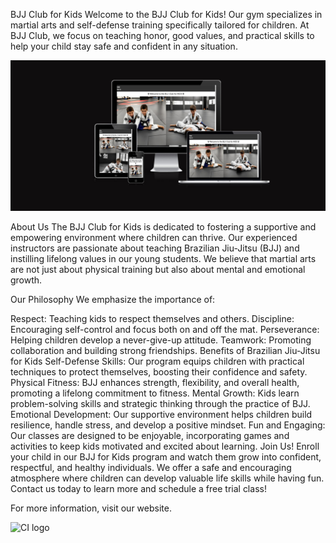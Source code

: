 BJJ Club for Kids
Welcome to the BJJ Club for Kids! Our gym specializes in martial arts and self-defense training specifically tailored for children. At BJJ Club, we focus on teaching honor, good values, and practical skills to help your child stay safe and confident in any situation.

![Webpage](/assets/images/Screenshot-am-i-responsive.jpg)

About Us
The BJJ Club for Kids is dedicated to fostering a supportive and empowering environment where children can thrive. Our experienced instructors are passionate about teaching Brazilian Jiu-Jitsu (BJJ) and instilling lifelong values in our young students. We believe that martial arts are not just about physical training but also about mental and emotional growth.

Our Philosophy
We emphasize the importance of:

Respect: Teaching kids to respect themselves and others.
Discipline: Encouraging self-control and focus both on and off the mat.
Perseverance: Helping children develop a never-give-up attitude.
Teamwork: Promoting collaboration and building strong friendships.
Benefits of Brazilian Jiu-Jitsu for Kids
Self-Defense Skills: Our program equips children with practical techniques to protect themselves, boosting their confidence and safety.
Physical Fitness: BJJ enhances strength, flexibility, and overall health, promoting a lifelong commitment to fitness.
Mental Growth: Kids learn problem-solving skills and strategic thinking through the practice of BJJ.
Emotional Development: Our supportive environment helps children build resilience, handle stress, and develop a positive mindset.
Fun and Engaging: Our classes are designed to be enjoyable, incorporating games and activities to keep kids motivated and excited about learning.
Join Us!
Enroll your child in our BJJ for Kids program and watch them grow into confident, respectful, and healthy individuals. We offer a safe and encouraging atmosphere where children can develop valuable life skills while having fun. Contact us today to learn more and schedule a free trial class!

For more information, visit our website.


![CI logo](https://codeinstitute.s3.amazonaws.com/fullstack/ci_logo_small.png)
